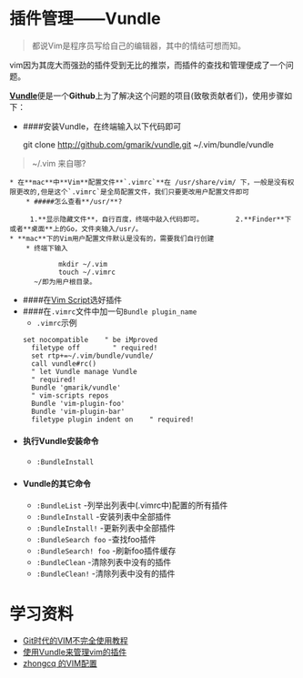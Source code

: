 # 插件管理——Vundle

> 都说Vim是程序员写给自己的编辑器，其中的情结可想而知。

vim因为其庞大而强劲的插件受到无比的推崇，而插件的查找和管理便成了一个问题。

[**Vundle**](https://github.com/VundleVim/Vundle.vim#about)便是一个**Github**上为了解决这个问题的项目(致敬贡献者们)，使用步骤如下：   

* ####安装Vundle，在终端输入以下代码即可

	git clone http://github.com/gmarik/vundle.git ~/.vim/bundle/vundle		
> ~/.vim 来自哪?
	  
	* 在**mac**中**Vim**配置文件**`.vimrc`**在 /usr/share/vim/ 下，一般是没有权限更改的,但是这个`.vimrc`是全局配置文件，我们只要更改用户配置文件即可
		* #####怎么查看**/usr/**?
		
		 1.**显示隐藏文件**，自行百度，终端中敲入代码即可。 		 2.**Finder**下或者**桌面**上的Go，文件夹输入/usr/。  
	* **mac**下的Vim用户配置文件默认是没有的，需要我们自行创建  
		* 终端下输入  
		
		   		mkdir ~/.vim
		   		touch ~/.vimrc  
		  ~/即为用户根目录。
		    
* ####在[Vim Script](http://vim-scripts.org/vim/scripts.html)选好插件
* ####在`.vimrc`文件中加一句`Bundle plugin_name`  
	* `.vimrc`示例  
	<pre><code>set nocompatible    " be iMproved
	filetype off        " required!
	set rtp+=~/.vim/bundle/vundle/
	call vundle#rc()
	" let Vundle manage Vundle
	" required!
	Bundle 'gmarik/vundle'
	" vim-scripts repos
	Bundle 'vim-plugin-foo'
	Bundle 'vim-plugin-bar'
	filetype plugin indent on    " required!</code></pre>    
* #### 执行Vundle安装命令  
	* <code>:BundleInstall</code>  
* #### Vundle的其它命令  
	* `:BundleList`	-列举出列表中(.vimrc中)配置的所有插件
	* `:BundleInstall` -安装列表中全部插件
	* `:BundleInstall!` -更新列表中全部插件
	* `:BundleSearch foo` -查找foo插件
	* `:BundleSearch! foo` -刷新foo插件缓存
	* `:BundleClean` -清除列表中没有的插件
	* `:BundleClean!` -清除列表中没有的插件


# 学习资料  
* [Git时代的VIM不完全使用教程](http://beiyuu.com/git-vim-tutorial/)  
* [使用Vundle来管理vim的插件](http://www.jianshu.com/p/062a47c365f1)  
* [zhongcq 的VIM配置](http://www.cnblogs.com/zhongcq/p/3642794.html#toc_1.15)





